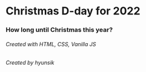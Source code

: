 <h1> Christmas D-day for 2022

<h3> How long until Christmas this year?

<h6> Created with HTML, CSS, Vanilla JS
<h6> Created by hyunsik
